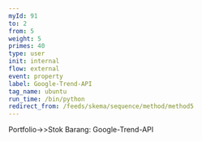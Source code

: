 ```yaml
---
myId: 91
to: 2
from: 5
weight: 5
primes: 40
type: user
init: internal
flow: external
event: property
label: Google-Trend-API
tag_name: ubuntu
run_time: /bin/python
redirect_from: /feeds/skema/sequence/method/method5
---
```

Portfolio->>Stok Barang: Google-Trend-API
